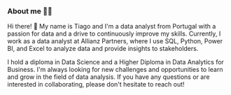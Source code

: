 ### About me :technologist:

Hi there! :wave: My name is Tiago and I'm a data analyst from Portugal with a passion for data and a drive to continuously improve my skills. Currently, I work as a data analyst at Allianz Partners, where I use SQL, Python, Power BI, and Excel to analyze data and provide insights to stakeholders.

I hold a diploma in Data Science and a Higher Diploma in Data Analytics for Business. I'm always looking for new challenges and opportunities to learn and grow in the field of data analysis. If you have any questions or are interested in collaborating, please don't hesitate to reach out!